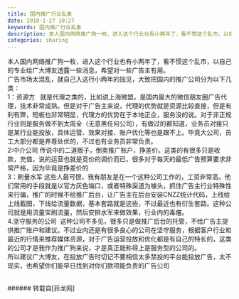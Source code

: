 ```yaml
---
title: 国内推广行业乱象
date: 2018-1-27 10:27
keywords: 国内推广行业乱象
description: 本人国内网络推广狗一枚，进入这个行业也有小两年了，看不惯这个乱市，以自己的专业给广大博友透露一些消息，希望对一些广告主有用。广告市场太混乱，就自己入这行小两年的拙见，大致把国内的推广公司分为以下几类：1：资源方   就是代理之类的，比如说上海微盟，是国内最大的微信朋友圈广告代理，技术非常成熟。但是对于广告主来说，代理的优势就是资源比较直接，但是有利有弊，短板也非常明显，代理方的优势在于本地正企，服务没的说。对于非正规行业则是服务做不到太周全（无意黑任何公司），有做过的都知道，业务员对接只是某行业能投放，具体运营、效果对接、账户优化等也是跟不上。毕竟大公司，员工大部分都是养尊处优的，不过也有业务员非常负责。2:中介公司 传说中的二道贩子，倒卖推广账户，挣差价。这类的有很多只是收款，充值，说的运营也就是竞价的调价而已，很多对于每天的最低广告预算要求非常严格，因为毕竟是挣差价的3：刷量水军 这些人最可恨，我有朋友是在一个这种公司工作的，工资非常高。他们常用的手段就是以官方灰色端口，或者特殊渠道为噱头，抓住广告主行业特殊性来行骗，推广的时候不给推广后台，让广告主在后台安装CNZZ统计代码，上线给上线截图，下线给流量数据，基本套路就是这些，不过最近也有衍生套路。这种公司就是用流量宝刷流量，然后安排水军来做效果，行业内的毒瘤。4.坚守服务的公司  这种公司不多见，很多只是做推广后台的托管，不给广告主提供推广账户和建议。不过业内还是有很多良心的公司在坚守服务，根据客户行业和最近的行情来推荐媒体资源，对于广告运营投放和优化都是有自己的特长的，这类的公司才是我作为推广狗来说，才是真正能称得上是服务型的公司的。所以建议广大博友，在投放广告时切记不要相信太多禁投的平台能投放广告，太不现实，也希望你们能早日找到对你们款项能负责的广告公司
categories: sharing
---
```

<td class="t_f" id="postmessage_1121088">

本人国内网络推广狗一枚，进入这个行业也有小两年了，看不惯这个乱市，以自己的专业给广大博友透露一些消息，希望对一些广告主有用。<br/>
广告市场太混乱，就自己入这行小两年的拙见，大致把国内的推广公司分为以下几类：<br/>
1：资源方   就是代理之类的，比如说上海微盟，是国内最大的微信朋友圈广告代理，技术非常成熟。但是对于广告主来说，代理的优势就是资源比较直接，但是有利有弊，短板也非常明显，代理方的优势在于本地正企，服务没的说。对于非正规行业则是服务做不到太周全（无意黑任何公司），有做过的都知道，业务员对接只是某行业能投放，具体运营、效果对接、账户优化等也是跟不上。毕竟大公司，员工大部分都是养尊处优的，不过也有业务员非常负责。<br/>
2:中介公司 传说中的二道贩子，倒卖推广账户，挣差价。这类的有很多只是收款，充值，说的运营也就是竞价的调价而已，很多对于每天的最低广告预算要求非常严格，因为毕竟是挣差价的<br/>
3：刷量水军 这些人最可恨，我有朋友是在一个这种公司工作的，工资非常高。他们常用的手段就是以官方灰色端口，或者特殊渠道为噱头，抓住广告主行业特殊性来行骗，推广的时候不给推广后台，让广告主在后台安装CNZZ统计代码，上线给上线截图，下线给流量数据，基本套路就是这些，不过最近也有衍生套路。这种公司就是用流量宝刷流量，然后安排水军来做效果，行业内的毒瘤。<br/>
4.坚守服务的公司  这种公司不多见，很多只是做推广后台的托管，不给广告主提供推广账户和建议。不过业内还是有很多良心的公司在坚守服务，根据客户行业和最近的行情来推荐媒体资源，对于广告运营投放和优化都是有自己的特长的，这类的公司才是我作为推广狗来说，才是真正能称得上是服务型的公司的。<br/>
所以建议广大博友，在投放广告时切记不要相信太多禁投的平台能投放广告，太不现实，也希望你们能早日找到对你们款项能负责的广告公司<br/>
<br/>
</td>
###### 转载自[菲龙网]